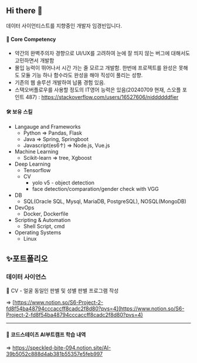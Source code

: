 ## Hi there 👋
데이터 사이언티스트를 지향중인 개발자 임경빈입니다.

#### 🧘 Core Competency
- 약간의 완벽주의자 경향으로 UI/UX를 고려하여 눈에 잘 띄지 않는 버그에 대해서도 고민하면서 개발함
- 몰입 능력이 뛰어나서 시간 가는 줄 모르고 개발함. 한번에 프로젝트를 완성은 못해도 모듈 기능 하나 함수라도 완성을 해야 직성이 풀리는 성향.
- 기존의 웹 솔루션 개발하여 납품 경험 있음.
- 스택오버플로우를 사용할 정도의 IT영어 능력은 있음(20240709 현재, 스오플 포인트 487) : https://stackoverflow.com/users/16527606/niddddddfier

#### 🛠 보유 스킬
- Langauge and Frameworks
  - Python => Pandas, Flask
  - Java => Spring, Springboot
  - Javascript(es6↑) => Node.js, Vue.js
- Machine Learning
  - Scikit-learn => tree, Xgboost
- Deep Learning
  - Tensorflow
  - CV
    - yolo v5 - object detection
    - face detection/comparation/gender check with VGG
- DB 
  - SQL(Oracle SQL, Mysql, MariaDB, PostgreSQL), NOSQL(MongoDB)
- DevOps
  - Docker, Dockerfile
- Scripting & Automation
  - Shell Script, cmd
- Operating Systems
  - Linux

## ✨포트폴리오
### 데이터 사이언스
:raising_hand: CV - 얼굴 동일인 판별 및 성별 판별 프로그램 작성

=> [https://www.notion.so/S6-Project-2-fd8f54ba48794cccaccff8cadc2f8d80?pvs=4](https://www.notion.so/S6-Project-2-fd8f54ba48794cccaccff8cadc2f8d80?pvs=4)

---
#### :bookmark_tabs: 코드스테이츠 AI부트캠프 학습 내역

=> https://speckled-bite-094.notion.site/AI-39b5052c888d4ab381b55357e5feb997
<!--
**Imkyeongbin/Imkyeongbin** is a ✨ _special_ ✨ repository because its `README.md` (this file) appears on your GitHub profile.

Here are some ideas to get you started:

- 🔭 I’m currently working on ...
- 🌱 I’m currently learning ...
- 👯 I’m looking to collaborate on ...
- 🤔 I’m looking for help with ...
- 💬 Ask me about ...
- 📫 How to reach me: ...
- 😄 Pronouns: ...
- ⚡ Fun fact: ...
-->
